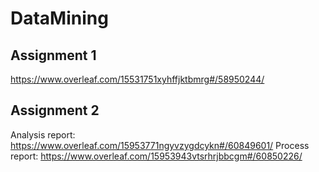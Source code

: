 # DataMining

## Assignment 1
https://www.overleaf.com/15531751xyhffjktbmrg#/58950244/

## Assignment 2
Analysis report: https://www.overleaf.com/15953771ngyvzygdcykn#/60849601/
Process report: https://www.overleaf.com/15953943vtsrhrjbbcgm#/60850226/
